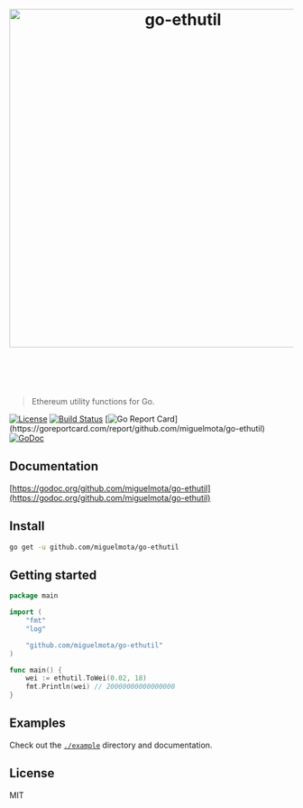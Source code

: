 <h1 align="center">
  <br />
  <img src="https://user-images.githubusercontent.com/168240/39501128-e66e2a18-4d6d-11e8-9e16-88655102da6c.png" alt="go-ethutil" width="600" />
  <br />
  <br />
  <br />
</h1>

> Ethereum utility functions for Go.

[![License](http://img.shields.io/badge/license-MIT-blue.svg)](https://raw.githubusercontent.com/miguelmota/go-ethutil/master/LICENSE.md) [![Build Status](https://travis-ci.org/miguelmota/go-ethutil.svg?branch=master)](https://travis-ci.org/miguelmota/go-ethutil) [![Go Report Card](https://goreportcard.com/badge/github.com/miguelmota/go-ethutil?)](https://goreportcard.com/report/github.com/miguelmota/go-ethutil) [![GoDoc](https://godoc.org/github.com/miguelmota/go-ethutil?status.svg)](https://godoc.org/github.com/miguelmota/go-ethutil)

## Documentation

[https://godoc.org/github.com/miguelmota/go-ethutil](https://godoc.org/github.com/miguelmota/go-ethutil)

## Install

```bash
go get -u github.com/miguelmota/go-ethutil
```

## Getting started

```go
package main

import (
	"fmt"
	"log"

	"github.com/miguelmota/go-ethutil"
)

func main() {
	wei := ethutil.ToWei(0.02, 18)
	fmt.Println(wei) // 20000000000000000
}
```

## Examples

Check out the [`./example`](./example) directory and documentation.

## License

MIT
